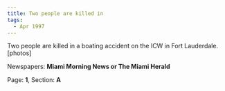 ```yaml
---  
title: Two people are killed in  
tags:  
  - Apr 1997  
---  
```

  
Two people are killed in a boating accident on the ICW in Fort Lauderdale. [photos]  
  
Newspapers: **Miami Morning News or The Miami Herald**  
  
Page: **1**, Section: **A** 
